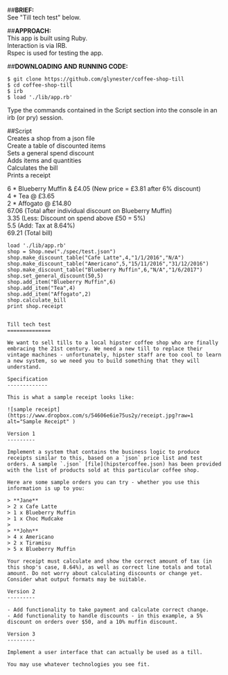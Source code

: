 ##**BRIEF:**  
See "Till tech test" below.

##**APPROACH:**  
This app is built using Ruby.  
Interaction is via IRB.  
Rspec is used for testing the app.


##**DOWNLOADING AND RUNNING CODE:**  

```
$ git clone https://github.com/glynester/coffee-shop-till
$ cd coffee-shop-till  
$ irb
$ load './lib/app.rb'
```
Type the commands contained in the Script section into the console in an irb (or pry) session.


##Script  
Creates a shop from a json file    
Create a table of discounted items  
Sets a general spend discount  
Adds items and quantities  
Calculates the bill  
Prints a receipt  

6 * Blueberry Muffin & £4.05 (New price =  £3.81 after 6% discount)  
4 * Tea @ £3.65  
2 * Affogato @ £14.80  
67.06       (Total after individual discount on Blueberry Muffin)  
3.35        (Less: Discount on spend above £50 = 5%)  
5.5         (Add: Tax at 8.64%)  
69.21       (Total bill)  


```
load './lib/app.rb'
shop = Shop.new("./spec/test.json")  
shop.make_discount_table("Cafe Latte",4,"1/1/2016","N/A")  
shop.make_discount_table("Americano",5,"15/11/2016","31/12/2016")  
shop.make_discount_table("Blueberry Muffin",6,"N/A","1/6/2017")  
shop.set_general_discount(50,5)  
shop.add_item("Blueberry Muffin",6)  
shop.add_item("Tea",4)  
shop.add_item("Affogato",2)  
shop.calculate_bill  
print shop.receipt  
```


~~~~~~~~~~~~~~~~~~~~~~~~~~~~~~~~~~~~~~~~~~~~~~~~~~~~~

Till tech test
==============

We want to sell tills to a local hipster coffee shop who are finally embracing the 21st century. We need a new till to replace their vintage machines - unfortunately, hipster staff are too cool to learn a new system, so we need you to build something that they will understand.

Specification
-------------

This is what a sample receipt looks like:

![sample receipt](https://www.dropbox.com/s/54606e6ie75us2y/receipt.jpg?raw=1 alt="Sample Receipt" )

Version 1
---------

Implement a system that contains the business logic to produce receipts similar to this, based on a `json` price list and test orders. A sample `.json` [file](hipstercoffee.json) has been provided with the list of products sold at this particular coffee shop.

Here are some sample orders you can try - whether you use this information is up to you:

> **Jane**  
> 2 x Cafe Latte  
> 1 x Blueberry Muffin  
> 1 x Choc Mudcake  
>
> **John**  
> 4 x Americano  
> 2 x Tiramisu  
> 5 x Blueberry Muffin  

Your receipt must calculate and show the correct amount of tax (in this shop's case, 8.64%), as well as correct line totals and total amount. Do not worry about calculating discounts or change yet. Consider what output formats may be suitable.

Version 2
---------

- Add functionality to take payment and calculate correct change.  
- Add functionality to handle discounts - in this example, a 5% discount on orders over $50, and a 10% muffin discount.

Version 3
---------

Implement a user interface that can actually be used as a till.

You may use whatever technologies you see fit.
